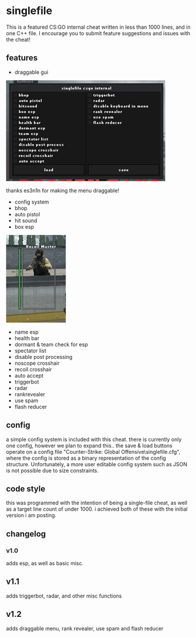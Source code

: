 # singlefile

This is a featured CS:GO internal cheat written in less than 1000 lines, and in one C++ file. I encourage you to submit feature suggestions and issues with the cheat!

## features
* draggable gui

![gui image](img/img1.png)

thanks es3n1n for making the menu draggable!

* config system
* bhop
* auto pistol
* hit sound
* box esp

![esp image](img/img2.png)

* name esp
* health bar
* dormant & team check for esp
* spectator list
* disable post processing
* noscope crosshair
* recoil crosshair
* auto accept
* triggerbot
* radar
* rankrevealer
* use spam
* flash reducer

## config
a simple config system is included with this cheat. there is currently only one config, however we plan to expand this.. the save & load buttons operate on a config file "Counter-Strike: Global Offensive\singlefile.cfg", where the config is stored as a binary representation of the config structure. Unfortunately, a more user editable config system such as JSON is not possible due to size constraints.
## code style
this was programmed with the intention of being a single-file cheat, as well as a target line count of under 1000. i achieved both of these with the initial version i am posting.

## changelog
### v1.0
adds esp, as well as basic misc.
## v1.1
adds triggerbot, radar, and other misc functions
## v1.2
adds draggable menu, rank revealer, use spam and flash reducer
